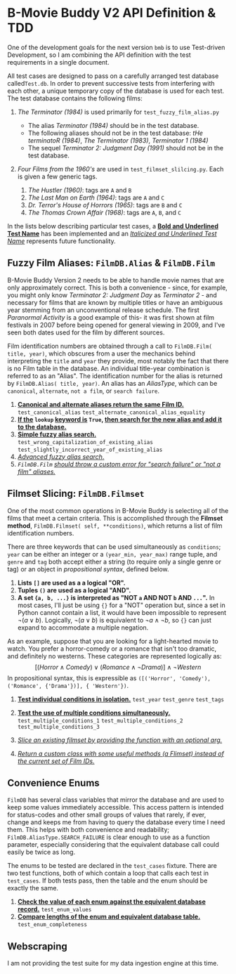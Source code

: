 # B-Movie Buddy V2 API Definition & TDD

One of the development goals for the next version `bmb` is to use Test-driven Development, so I am combining the API definition with the test requirements in a single document.

All test cases are designed to pass on a carefully arranged test database called`Test.db`.  In order to prevent successive tests from interfering with each other, a unique temporary copy of the database is used for each test.  The test database contains the following films:

1. *The Terminator (1984)* is used primarily for `test_fuzzy_film_alias.py`
   - The alias *Terminator (1984)* should be in the test database.
   - The following aliases should not be in the test database: *tHe terminatoR (1984)*, *The Terminator (1983)*, *Terminator 1 (1984)*
   - The sequel *Terminator 2: Judgment Day (1991)* should not be in the test database.
   
2. *Four Films from the 1960's* are used in `test_filmset_slilcing.py`.  Each is given a few generic tags.
   1. *The Hustler (1960)*: tags are `A` and `B`
   2. *The Last Man on Earth (1964)*: tags are `A` and `C`
   3. *Dr. Terror's House of Horrors (1965)*: tags are `B` and `C`
   4. *The Thomas Crown Affair (1968)*: tags are `A`, `B`, and `C`

In the lists below describing particular test cases, a <u>**Bold and Underlined Test Name**</u> has been implemented and an <u>*Italicized and Underlined Test Name*</u> represents future functionality.



## Fuzzy Film Aliases: `FilmDB.Alias` & `FilmDB.Film`

B-Movie Buddy Version 2 needs to be able to handle movie names that are only approximately correct.  This is both a convenience - since, for example, you might only know _Terminator 2: Judgment Day_ as _Terminator 2_ - and necessary for films that are known by multiple titles or have an ambiguous year stemming from an unconventional release schedule.  The first _Paranormal Activity_ is a good example of this- it was first shown at film festivals in 2007 before being opened for general viewing in 2009, and I've seen both dates used for the film by different sources.

Film identification numbers are obtained through a call to `FilmDB.Film( title, year)`, which obscures from a user the mechanics behind interpreting the `title` and `year` they provide, most notably the fact that there is no Film table in the database.  An individual title-year combination is referred to as an "Alias".  The identification number for the alias is returned by `FilmDB.Alias( title, year)`.  An alias has an _AliasType_, which can be `canonical`, `alternate`, `not a film`, or  `search failure`.

1. <u>**Canonical and alternate aliases return the same Film ID.**</u>
   	`test_canonical_alias`
   	`test_alternate_canonical_alias_equality`
2. **<u>If the</u> `lookup` <u>keyword is</u> `True`, <u>then search for the new alias and add it to the database.</u>**
3. **<u>Simple fuzzy alias search.</u>**
   	`test_wrong_capitalization_of_existing_alias`
   	`test_slightly_incorrect_year_of_existing_alias`
4. <u>*Advanced fuzzy alias search*.</u>
5. *`FilmDB.Film` <u>should throw a custom error for "search failure" or "not a film" aliases.</u>*



## Filmset Slicing: `FilmDB.Filmset`

One of the most common operations in B-Movie Buddy is selecting all of the films that meet a certain criteria.  This is accomplished through the **Filmset method**, `FilmDB.Filmset( self, **conditions)`, which returns a list of film identification numbers.

There are three keywords that can be used simultaneously as `conditions`; `year` can be either an integer or a `(year_min, year_max)` range tuple, and `genre` and `tag` both accept either a string (to require only a single genre or tag) or an object in _propositional syntax_, defined below.

1. __Lists `[]` are used as a a logical "OR".__
2. __Tuples `()` are used as a logical "AND".__
3. __A set `{a, b, ...}` is interpreted as "NOT `a` AND NOT `b` AND `...`".__  In most cases, I'll just be using `{}` for a "NOT" operation but, since a set in Python cannot contain a list, it would have been impossible to represent $\lnot(a\lor b)$. Logically, $\lnot(a\lor b)$ is equivalent to $\lnot a\land\lnot b$, so `{}` can just expand to accommodate a multiple negation.

As an example, suppose that you are looking for a light-hearted movie to watch.  You prefer a horror-comedy or a romance that isn't too dramatic, and definitely no westerns.  These categories are represented logically as:
$$
\left[ ( Horror \land Comedy) \lor (Romance \land \lnot Drama) \right] \land \lnot Western
$$
In propositional syntax, this is expressible as `([('Horror', 'Comedy'), ('Romance', {'Drama'})], { 'Western'})`.

1. **<u>Test individual conditions in isolation.</u>**
   	`test_year`
   	`test_genre`
   	`test_tags`

2. **<u>Test the use of multiple conditions simultaneously.</u>**
   	`test_multiple_conditions_1`
   	`test_multiple_conditions_2`
   	`test_multiple_conditions_3`

3. <u>*Slice an existing filmset by providing the function with an optional arg.*</u>

4. <u>*Return a custom class with some useful methods (a Flimset) instead of the current set of Film IDs.*</u>

   

## Convenience Enums

`FilmDB` has several class variables that mirror the database and are used to keep some values immediately accessible.  This access pattern is intended for status-codes and other small groups of values that rarely, if ever, change and keeps me from having to query the database every time I need them.  This helps with both convenience and readability; `FilmDB.AliasType.SEARCH_FAILURE` is clear enough to use as a function parameter, especially considering that the equivalent database call could easily be twice as long.

The enums to be tested are declared in the `test_cases` fixture.  There are two test functions, both of which contain a loop that calls each test in `test_cases`.  If both tests pass, then the table and the enum should be exactly the same.

1. **<u>Check the value of each enum against the equivalent database record.</u>**
   	`test_enum_values`
2.  **<u>Compare lengths of the enum and equivalent database table.</u>**
      	`test_enum_completeness`



## Webscraping

I am not providing the test suite for my data ingestion engine at this time.
